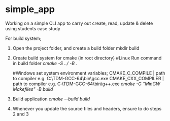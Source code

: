 # simple_app
Working on a simple CLI app to carry out create, read, update & delete using students case study


For build system;
1. Open the project folder, and create a build folder
    mkdir build

2. Create build system for cmake (in root directory)
    #Linux 
    Run command in build folder *cmake -S ../ -B .* 
    
    #Windows
    set system environment variables;
        CMAKE_C_COMPILE     | path to compiler e.g. C:\TDM-GCC-64\bin\gcc.exe
        CMAKE_CXX_COMPILER  | path to compiler e.g. C:\TDM-GCC-64\bin\g++.exe
    *cmake -G "MinGW Makefiles" -B build*


3. Build application
    *cmake --build build*

4. Whenever you update the source files and headers, ensure to do steps 2 and 3
